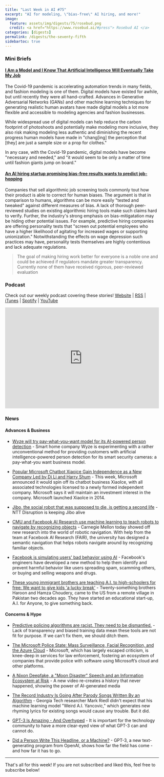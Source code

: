 ```yaml
---
title: "Last Week in AI #75"
excerpt: "AI for modeling, \"bias-free\" AI hiring, and more!"
image: 
  feature: assets/img/digests/75/rosebud.png
  credit: <a href="https://www.rosebud.ai/#press"> Rosebud AI </a>
categories: [digests]
permalink: /digests/the-seventy-fifth
sidebartoc: true
---
```


### Mini Briefs

#### [I Am a Model and I Know That Artificial Intelligence Will Eventually Take My Job](https://www.vogue.com/article/sinead-bovell-model-artificial-intelligence)

The Covid-19 pandemic is accelerating automation trends in many fields, and fashion modeling is one of them.
Digital models have existed for awhile, but until recently they were all hand-crafted.
Advances in Generative Adversarial Networks (GANs) and other machine learning techniques for generating realistic human avatars have made digital models a lot more flexible and accessible to modeling agencies and fashion businesses.

While widespread use of digital models can help reduce the carbon footprint of photoshoots and potentially make modeling more inclusive, they also risk making modeling less authentic and diminishing the recent progress human models have made in "chang\[ing\] the perception that \[they\] are just a sample size or a prop for clothes."

In any case, with the Covid-19 pandemic, digital models have become "necessary and needed," and "it would seem to be only a matter of time until fashion giants jump on board."

#### [An AI hiring startup promising bias-free results wants to predict job-hopping](https://www.technologyreview.com/2020/07/24/1005602/ai-hiring-promises-bias-free-job-hopping-prediction/)

Companies that sell algorithmic job screening tools commonly tout how their product is able to correct for human biases.
The argument is that in comparison to humans, algorithms can be more easily "tested and tweaked" against different measures of bias.
A lack of thorough peer-reviewed studies on existing algorithmic hiring tools make such claims hard to verify.
Further, the industry's strong emphasis on bias-mitigatation may be hiding other potential issues.
For example, predictive hiring companies are offering personality tests that "screen out potential employees who have a higher likelihood of agitating for increased wages or supporting unionization."
Notwithstanding the effects on wage depression such practices may have, personality tests themselves are highly contentious and lack adequate regulations.

> The goal of making hiring work better for everyone is a noble one and could be achieved if regulators mandate greater transparency. Currently none of them have received rigorous, peer-reviewed evaluation

### Podcast

Check out our weekly podcast covering these stories!
[Website](https://aitalk.podbean.com) \|
[RSS](https://feed.podbean.com/aitalk/feed.xml) \| 
[iTunes](https://podcasts.apple.com/us/podcast/lets-talk-ai/id1502782720) \|
[Spotify](https://open.spotify.com/show/17HiNdxcoKJLLNibIAyUch) \| 
[YouTube](https://www.youtube.com/channel/UCKARTq-t5SPMzwtft8FWwnA)
<iframe title="Let's Talk AI" id="multi_iframe" class="podcast_embed"
 src="https://www.podbean.com/media/player/multi?playlist=http%3A%2F%2Fplaylist.podbean.com%2F7703921%2Fplaylist_multi.xml&vjs=1&kdsowie31j4k1jlf913=4975ccdd28d39e38bf5a1ccaf0c6ca4337fa996b&size=430&skin=9&episode_list_bg=%23ffffff&bg_left=%23000000&bg_mid=%230c5056&bg_right=%232a1844&podcast_title_color=%23c4c4c4&episode_title_color=%23ffffff&auto=0&share=1&fonts=Helvetica&download=0&rtl=0&show_playlist_recent_number=10&pbad=1" 
 scrolling="yes" allowfullscreen="" width="100%" height="330" frameborder="0"></iframe>

### News
#### Advances & Business

* [Wyze will try pay-what-you-want model for its AI-powered person detection](https://www.theverge.com/2020/7/20/21331974/wyze-cam-ai-person-detection-free-pay-what-you-want-model-experiment) - Smart home company Wyze is experimenting with a rather unconventional method for providing customers with artificial intelligence-powered person detection for its smart security cameras: a pay-what-you want business model.

* [Popular Microsoft Chatbot Xiaoice Gain Independence as a New Company Led by Di Li and Harry Shum](https://medium.com/syncedreview/popular-microsoft-chatbot-xiaoice-migrates-to-new-company-led-by-di-li-and-harry-shum-737e9c6c61cd) - This week, Microsoft announced it would spin off its chatbot business XiaoIce, with all associated technologies licensed to a newly formed independent company. Microsoft says it will maintain an investment interest in the company. Microsoft launched XiaoIce in 2014.

* [Jibo, the social robot that was supposed to die, is getting a second life](https://www.theverge.com/2020/7/23/21325644/jibo-social-robot-ntt-disruptionfunding) - NTT Disruption is keeping Jibo alive

* [CMU and Facebook AI Research use machine learning to teach robots to navigate by recognizing objects](https://techcrunch.com/2020/07/20/cmu-and-facebook-ai-research-use-machine-learning-to-teach-robots-to-navigate-by-recognizing-objects/) - Carnegie Mellon today showed off new research into the world of robotic navigation. With help from the team at Facebook AI Research (FAIR), the university has designed a semantic navigation that helps robots navigate around by recognizing familiar objects.

* [Facebook is simulating users' bad behavior using AI](https://www.theverge.com/2020/7/23/21333854/facebook-ai-simulation-bad-behavior-ww-web-base-simulator) - Facebook's engineers have developed a new method to help them identify and prevent harmful behavior like users spreading spam, scamming others, or buying and selling weapons and drugs.

* [These young immigrant brothers are teaching A.I. to high-schoolers for free: We want to give kids 'a lucky break'](https://www.cnbc.com/2020/07/20/ai-for-anyone-founders-teaching-ai-to-students-for-free-to-give-back.html) - Twenty-something brothers Haroon and Hamza Choudery, came to the US from a remote village in Pakistan two decades ago. They have started an educational start-up, A.I. for Anyone, to give something back.

#### Concerns & Hype

* [Predictive policing algorithms are racist. They need to be dismantled.](https://www.technologyreview.com/2020/07/17/1005396/predictive-policing-algorithms-racist-dismantled-machine-learning-bias-criminal-justice/) - Lack of transparency and biased training data mean these tools are not fit for purpose. If we can't fix them, we should ditch them.

* [The Microsoft Police State: Mass Surveillance, Facial Recognition, and the Azure Cloud](https://theintercept.com/2020/07/14/microsoft-police-state-mass-surveillance-facial-recognition/) - Microsoft, which has largely escaped criticism, is knee-deep in services for law enforcement, fostering an ecosystem of companies that provide police with software using Microsoft’s cloud and other platforms.

* [A Nixon Deepfake, a "Moon Disaster" Speech and an Information Ecosystem at Risk](https://www.scientificamerican.com/article/a-nixon-deepfake-a-moon-disaster-speech-and-an-information-ecosystem-at-risk1/) - A new video re-creates a history that never happened, showing the power of AI-generated media

* [The Record Industry Is Going After Parody Songs Written By an Algorithm](https://www.vice.com/en_us/article/m7jpp3/the-record-industry-is-going-after-parody-songs-written-by-an-algorithm) - Georgia Tech researcher Mark Riedl didn't expect that his machine learning model "Weird A.I. Yancovic," which generates new rhyming lyrics for existing songs would cause any trouble. But it did.

* [GPT-3 Is Amazing - And Overhyped](https://www.forbes.com/sites/robtoews/2020/07/19/gpt-3-is-amazingand-overhyped/) - It is important for the technology community to have a more clear-eyed view of what GPT-3 can and cannot do.

* [Did a Person Write This Headline, or a Machine?](https://www.wired.com/story/ai-text-generator-gpt-3-learning-language-fitfully/) - GPT-3, a new text-generating program from OpenAI, shows how far the field has come - and how far it has to go.

<hr>

That's all for this week! If you are not subscribed and liked this, feel free to subscribe below!
